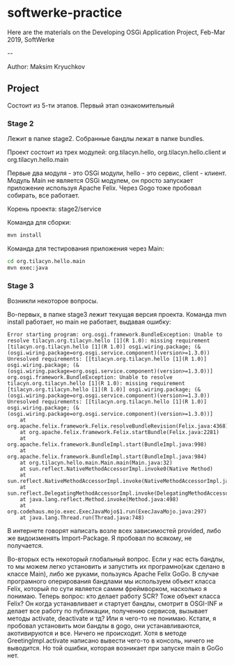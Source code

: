 # softwerke-practice
Here are the materials on the Developing OSGi Application Project, Feb-Mar 2019, SoftWerke

--

Author: Maksim Kryuchkov


## Project

Состоит из 5-ти этапов. Первый этап ознакомительный

### Stage 2

Лежит в папке stage2. Собранные бандлы лежат в папке bundles.

Проект состоит из трех модулей: org.tilacyn.hello, org.tilacyn.hello.client и org.tilacyn.hello.main

Первые два модуля - это OSGi модули, hello - это сервис, client - клиент. Модуль Main не является OSGi модулем, он просто запускает приложение используя Apache Felix. Через Gogo тоже пробовал собирать, все работает.

Корень проекта: stage2/service

Команда для сборки:

```bash
mvn install
```

Команда для тестирования приложения через Main:

```bash
cd org.tilacyn.hello.main
mvn exec:java
```

### Stage 3

Возникли некоторое вопросы.

Во-первых, в папке stage3 лежит текущая версия проекта. Команда mvn install работает, но main не работает, выдавая ошибку:

```
Error starting program: org.osgi.framework.BundleException: Unable to resolve tilacyn.org.tilacyn.hello [1](R 1.0): missing requirement [tilacyn.org.tilacyn.hello [1](R 1.0)] osgi.wiring.package; (&(osgi.wiring.package=org.osgi.service.component)(version>=1.3.0)) Unresolved requirements: [[tilacyn.org.tilacyn.hello [1](R 1.0)] osgi.wiring.package; (&(osgi.wiring.package=org.osgi.service.component)(version>=1.3.0))]
org.osgi.framework.BundleException: Unable to resolve tilacyn.org.tilacyn.hello [1](R 1.0): missing requirement [tilacyn.org.tilacyn.hello [1](R 1.0)] osgi.wiring.package; (&(osgi.wiring.package=org.osgi.service.component)(version>=1.3.0)) Unresolved requirements: [[tilacyn.org.tilacyn.hello [1](R 1.0)] osgi.wiring.package; (&(osgi.wiring.package=org.osgi.service.component)(version>=1.3.0))]
	at org.apache.felix.framework.Felix.resolveBundleRevision(Felix.java:4368)
	at org.apache.felix.framework.Felix.startBundle(Felix.java:2281)
	at org.apache.felix.framework.BundleImpl.start(BundleImpl.java:998)
	at org.apache.felix.framework.BundleImpl.start(BundleImpl.java:984)
	at org.tilacyn.hello.main.Main.main(Main.java:32)
	at sun.reflect.NativeMethodAccessorImpl.invoke0(Native Method)
	at sun.reflect.NativeMethodAccessorImpl.invoke(NativeMethodAccessorImpl.java:62)
	at sun.reflect.DelegatingMethodAccessorImpl.invoke(DelegatingMethodAccessorImpl.java:43)
	at java.lang.reflect.Method.invoke(Method.java:498)
	at org.codehaus.mojo.exec.ExecJavaMojo$1.run(ExecJavaMojo.java:297)
	at java.lang.Thread.run(Thread.java:748)
```

В интернете говорят написать возле всех зависимостей <scope>provided</scope>, либо же видоизменять Import-Package. Я пробовал по всякому, не получается.

Во-вторых есть некоторый глобальный вопрос. Если у нас есть бандлы, то мы можем легко установить и запустить их програмно(как сделано в классе Main), либо же руками, пользуясь Apache Felix GoGo. В случае програмного оперирования бандлами мы используем объект класса Felix, который по сути является самим фреймворком, насколько я понимаю. Теперь вопрос: кто делает работу SCR? Тоже объект класса Felix? Он когда устанавливает и стартует бандлы, смотрит в OSGI-INF и делает все работу по публикации, получению сервисов, вызывает методы activate, deactivate и тд? Или я чего-то не понимаю.
Кстати, я пробовал установить мои бандлы в gogo, они устанавливаются, акотивируются и все. Ничего не происходит. Хотя в методе GreetingImpl.activate написано вывести чего-то в консоль, ничего не выводится. Но той ошибки, которая возникает при запуске main в GoGo нет.
